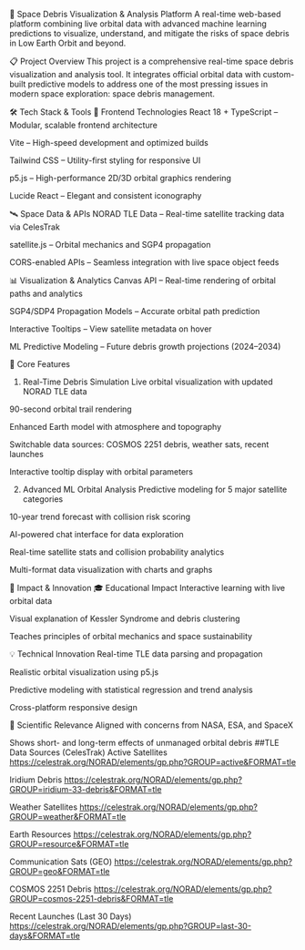 🚀 Space Debris Visualization & Analysis Platform
A real-time web-based platform combining live orbital data with advanced machine learning predictions to visualize, understand, and mitigate the risks of space debris in Low Earth Orbit and beyond.

📋 Project Overview
This project is a comprehensive real-time space debris visualization and analysis tool. It integrates official orbital data with custom-built predictive models to address one of the most pressing issues in modern space exploration: space debris management.

🛠️ Tech Stack & Tools
🔧 Frontend Technologies
React 18 + TypeScript – Modular, scalable frontend architecture

Vite – High-speed development and optimized builds

Tailwind CSS – Utility-first styling for responsive UI

p5.js – High-performance 2D/3D orbital graphics rendering

Lucide React – Elegant and consistent iconography

🛰️ Space Data & APIs
NORAD TLE Data – Real-time satellite tracking data via CelesTrak

satellite.js – Orbital mechanics and SGP4 propagation

CORS-enabled APIs – Seamless integration with live space object feeds

📊 Visualization & Analytics
Canvas API – Real-time rendering of orbital paths and analytics

SGP4/SDP4 Propagation Models – Accurate orbital path prediction

Interactive Tooltips – View satellite metadata on hover

ML Predictive Modeling – Future debris growth projections (2024–2034)

🎯 Core Features
1. Real-Time Debris Simulation
Live orbital visualization with updated NORAD TLE data

90-second orbital trail rendering

Enhanced Earth model with atmosphere and topography

Switchable data sources: COSMOS 2251 debris, weather sats, recent launches

Interactive tooltip display with orbital parameters

2. Advanced ML Orbital Analysis
Predictive modeling for 5 major satellite categories

10-year trend forecast with collision risk scoring

AI-powered chat interface for data exploration

Real-time satellite stats and collision probability analytics

Multi-format data visualization with charts and graphs

🌟 Impact & Innovation
🎓 Educational Impact
Interactive learning with live orbital data

Visual explanation of Kessler Syndrome and debris clustering

Teaches principles of orbital mechanics and space sustainability

💡 Technical Innovation
Real-time TLE data parsing and propagation

Realistic orbital visualization using p5.js

Predictive modeling with statistical regression and trend analysis

Cross-platform responsive design

🧪 Scientific Relevance
Aligned with concerns from NASA, ESA, and SpaceX

Shows short- and long-term effects of unmanaged orbital debris
##TLE Data Sources (CelesTrak)
Active Satellites
https://celestrak.org/NORAD/elements/gp.php?GROUP=active&FORMAT=tle

Iridium Debris
https://celestrak.org/NORAD/elements/gp.php?GROUP=iridium-33-debris&FORMAT=tle

Weather Satellites
https://celestrak.org/NORAD/elements/gp.php?GROUP=weather&FORMAT=tle

Earth Resources
https://celestrak.org/NORAD/elements/gp.php?GROUP=resource&FORMAT=tle

Communication Sats (GEO)
https://celestrak.org/NORAD/elements/gp.php?GROUP=geo&FORMAT=tle

COSMOS 2251 Debris
https://celestrak.org/NORAD/elements/gp.php?GROUP=cosmos-2251-debris&FORMAT=tle

Recent Launches (Last 30 Days)
https://celestrak.org/NORAD/elements/gp.php?GROUP=last-30-days&FORMAT=tle


